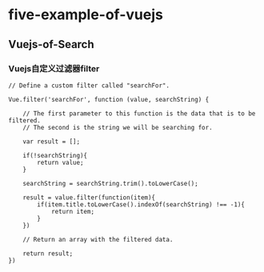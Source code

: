 # five-example-of-vuejs


## Vuejs-of-Search



### Vuejs自定义过滤器filter

    // Define a custom filter called "searchFor".

    Vue.filter('searchFor', function (value, searchString) {

        // The first parameter to this function is the data that is to be filtered.
        // The second is the string we will be searching for.

        var result = [];

        if(!searchString){
            return value;
        }

        searchString = searchString.trim().toLowerCase();

        result = value.filter(function(item){
            if(item.title.toLowerCase().indexOf(searchString) !== -1){
                return item;
            }
        })

        // Return an array with the filtered data.

        return result;
    })
